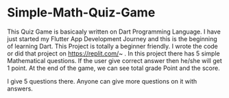 # Simple-Math-Quiz-Game

This Quiz Game is basicaaly written on Dart Programming Language. I have just started my Flutter App Development Journey and this is the beginning of learning Dart. This Project is totally a beginner friendly. I wrote the code or did that project on https://replit.com/~ . In this project there has 5 simple Mathematical questions. If the user give correct answer then he/she will get 1 point. At the end of the game, we can see total grade Point and the score. 

I give 5 questions there. Anyone can give more questions on it with answers. 
